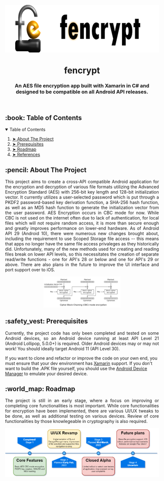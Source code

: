 <p align="center"> 
  <img src="readmeresources/fencrypt_new_logo.png" alt="fencrypt logo" width="680px" height="156px">
</p>
<h1 align="center"> fencrypt </h1>
<h3 align="center"> An AES file encryption app built with Xamarin in C# and designed to be compatible on all Android API releases.</h3> 

</br>

<!-- TABLE OF CONTENTS -->
<h2 id="table-of-contents"> :book: Table of Contents</h2>
<details open="open">
  <summary>Table of Contents</summary>
  <ol>
    <li><a href="#about-the-project"> ➤ About The Project</a></li>
    <li><a href="#prerequisites"> ➤ Prerequisites</a></li>
    <li><a href="#roadmap"> ➤ Roadmap</a></li>
    <!--<li><a href="#experiments">Experiments</a></li>-->
    <li><a href="#references"> ➤ References</a></li>
  </ol>
</details>

<!-- ABOUT THE PROJECT -->
<h2 id="about-the-project"> :pencil: About The Project</h2>

<p align="justify"> 
  This project aims to create a cross-API compatible Android application for the encryption and decryption of various file formats utilizing the Advanced Encryption Standard (AES)
  with 256-bit key length and 128-bit initialization vector. It currently utilizes a user-selected password which is put through a PKDF2 password-based key derivation function, a SHA-256 hash function, as well as an MD5 hash function to generate the initialization vector from the user password. AES Encryption occurs in CBC mode for now. While CBC is not used on the internet often due to lack of authentication, for local files which will not require random access, it is more than secure enough
  and greatly improves performance on lower-end hardware.
  As of Android API 29 (Android 10), there were numerous new changes brought about, including the requirement to use Scoped Storage file access -- this means that apps no longer
  have the same file access privaleges as they historically did. Unfortunately, many of the new methods used for creating and reading files break on lower API levels, so this
  necessitates the creation of separate read/write functions - one for API's 28 or below and one for API's 29 or above. There are also plans in the future to improve the UI
  interface and port support over to iOS.
</p>

<p align="center">
  <img src="readmeresources/CBC_encryption.png" alt="Image describing CBC-mode for AES Encryption" width="50%" height="50%">
</p>

<!-- PREREQUISITES -->
<h2 id="prerequisites"> :safety_vest: Prerequisites</h2>

<p align="justify"> 
  Currently, the project code has only been completed and tested on some Android devices, so an Android device running at least API Level 21
  (Android Lollipop, 5.0.0+) is required. Older Android devices may or may not work! You should ideally target Android 11 (API Level 30).
  
  If you want to clone and refactor or improve the code on your own end, you must ensure that your dev environment has 
  <a href="https://dotnet.microsoft.com/en-us/apps/xamarin">Xamarin</a> support. If you don't want to build the .APK file yourself, you should use
  the <a href="https://docs.microsoft.com/en-us/xamarin/android/get-started/installation/android-emulator/device-manager?tabs=windows&pivots=windows">Android Device Manager</a> to emulate your desired device.
</p>


<!-- ROADMAP -->
<h2 id="roadmap"> :world_map: Roadmap</h2>
<p align="justify"> 
  The project is still in an early stage, where a focus on improving or completing core functionalities is most important. While core functionalities for encryption
  have been implemented, there are various UI/UX tweaks to be done, as well as additional testing on various devices. Review of core functionalities by those     knowlegeable in cryptography is also required.
</p>

<p align="center">
  <img src="readmeresources/roadmap_file_enc_app.drawio.png" alt="Image describing current placeholder roadmap.">
</p>
